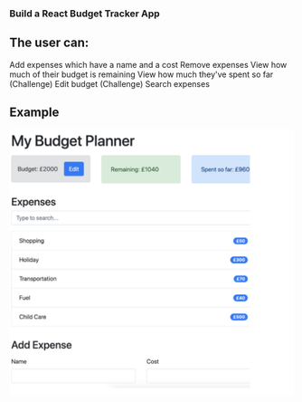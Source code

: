 ### Build a React Budget Tracker App

## The user can:
Add expenses which have a name and a cost
Remove expenses
View how much of their budget is remaining
View how much they've spent so far
(Challenge) Edit budget
(Challenge) Search expenses

## Example
<img src="./images/Screenshot 2024-06-28 at 06.58.44.png" />